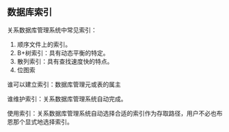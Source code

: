 ## 数据库索引

关系数据库管理系统中常见索引：

1. 顺序文件上的索引。
2. B+树索引：具有动态平衡的特定。
3. 散列索引：具有查找速度快的特点。
4. 位图索

谁可以建立索引：数据库管理元或表的属主

谁维护索引：关系数据库管理系统自动完成。

使用索引：关系数据库管理系统自动选择合适的索引作为存取路径，用户不必也布恩那个显式地选择索引。